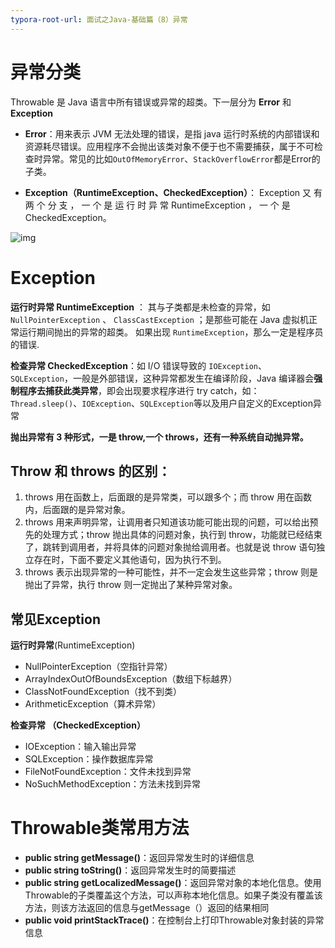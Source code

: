 ```yaml
---
typora-root-url: 面试之Java-基础篇（8）异常
---
```




# 异常分类

Throwable 是 Java 语言中所有错误或异常的超类。下一层分为 **Error** 和 **Exception**

* **Error**：用来表示 JVM 无法处理的错误，是指 java 运行时系统的内部错误和资源耗尽错误。应用程序不会抛出该类对象不便于也不需要捕获，属于不可检查时异常。常见的比如`OutOfMemoryError`、`StackOverflowError`都是Error的子类。

* **Exception（RuntimeException、CheckedException）**： Exception 又 有 两 个 分 支 ， 一 个 是 运 行 时 异 常 RuntimeException ， 一 个 是CheckedException。

![img](untitled%20diagram.png)







# Exception

**运行时异常 RuntimeException**  ： 其与子类都是未检查的异常，如 `NullPointerException` 、 `ClassCastException` ；是那些可能在 Java 虚拟机正常运行期间抛出的异常的超类。 如果出现 `RuntimeException`，那么一定是程序员的错误.

**检查异常 CheckedException**：如 I/O 错误导致的 `IOException`、`SQLException`，一般是外部错误，这种异常都发生在编译阶段，Java 编译器会**强制程序去捕获此类异常**，即会出现要求程序进行 try catch，如：`Thread.sleep()`、`IOException`、`SQLException`等以及用户自定义的Exception异常

**抛出异常有 3 种形式，一是 throw,一个 throws，还有一种系统自动抛异常。**



## Throw 和 throws 的区别：

1. throws 用在函数上，后面跟的是异常类，可以跟多个；而 throw 用在函数内，后面跟的是异常对象。
2.  throws 用来声明异常，让调用者只知道该功能可能出现的问题，可以给出预先的处理方式；throw 抛出具体的问题对象，执行到 throw，功能就已经结束了，跳转到调用者，并将具体的问题对象抛给调用者。也就是说 throw 语句独立存在时，下面不要定义其他语句，因为执行不到。
3.  throws 表示出现异常的一种可能性，并不一定会发生这些异常；throw 则是抛出了异常，执行 throw 则一定抛出了某种异常对象。



## 常见Exception

**运行时异常**(RuntimeException)

- NullPointerException（空指针异常）
- ArrayIndexOutOfBoundsException（数组下标越界）
- ClassNotFoundException（找不到类）
- ArithmeticException（算术异常）



**检查异常 （CheckedException）**

- IOException：输入输出异常
- SQLException：操作数据库异常
- FileNotFoundException：文件未找到异常
- NoSuchMethodException：方法未找到异常



# Throwable类常用方法

- **public string getMessage()**：返回异常发生时的详细信息
- **public string toString()**：返回异常发生时的简要描述
- **public string getLocalizedMessage()**：返回异常对象的本地化信息。使用Throwable的子类覆盖这个方法，可以声称本地化信息。如果子类没有覆盖该方法，则该方法返回的信息与getMessage（）返回的结果相同
- **public void printStackTrace()**：在控制台上打印Throwable对象封装的异常信息